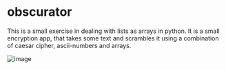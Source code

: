 # obscurator

This is a small exercise in dealing with lists as arrays in python.
It is a small encryption app, that takes some text and scrambles it using a combination of caesar cipher, ascii-numbers and arrays.

![image](https://github.com/Schpenn/obscurator/assets/25180676/19d0214a-61e9-45f5-9560-77c6d2a5f2fd)
